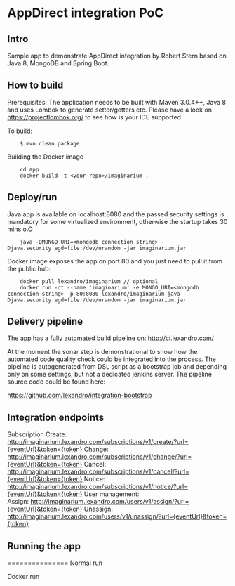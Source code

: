 # AppDirect integration PoC

## Intro

Sample app to demonstrate AppDirect integration by Robert Stern based on Java 8, MongoDB and Spring Boot.


## How to build
Prerequisites: The application needs to be built with Maven 3.0.4++, Java 8 and uses Lombok to generate setter/getters etc. Please have a look on https://projectlombok.org/ to see how is your IDE supported.  

To build:
```
    $ mvn clean package
```

Building the Docker image
```
    cd app
    docker build -t <your repo>/imaginarium .
```
     
## Deploy/run

Java app is available on localhost:8080 and the passed security settings is mandatory for some virtualized environment, otherwise the startup takes 30 mins o.O
```
    java -DMONGO_URI=<mongodb connection string> -Djava.security.egd=file:/dev/urandom -jar imaginarium.jar
```

Docker image exposes the app on port 80 and you just need to pull it from the public hub:
```
    docker pull lexandro/imaginarium // optional
    docker run -dt --name 'imaginarium' -e MONGO_URI=<mongodb connection string> -p 80:8080 lexandro/imaginarium java -Djava.security.egd=file:/dev/urandom -jar imaginarium.jar
```     

## Delivery pipeline
The app has a fully automated build pipeline on: http://ci.lexandro.com/

At the moment the sonar step is demonstrational to show how the automated code quality check could be integrated into the process. The pipeline is
autogenerated from DSL script as a bootstrap job and depending only on some settings, but not a dedicated jenkins server. The pipeline source code 
could be found here:

https://github.com/lexandro/integration-bootstrap

## Integration endpoints
Subscription
    Create: http://imaginarium.lexandro.com/subscriptions/v1/create/?url={eventUrl}&token={token}
    Change: http://imaginarium.lexandro.com/subscriptions/v1/change/?url={eventUrl}&token={token}
    Cancel: http://imaginarium.lexandro.com/subscriptions/v1/cancel/?url={eventUrl}&token={token}
    Notice: http://imaginarium.lexandro.com/subscriptions/v1/notice/?url={eventUrl}&token={token}
User management:    
    Assign:   http://imaginarium.lexandro.com/users/v1/assign/?url={eventUrl}&token={token}
    Unassign: http://imaginarium.lexandro.com/users/v1/unassign/?url={eventUrl}&token={token}

## Running the app
===============
Normal run

Docker run

